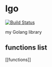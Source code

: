 # lgo

[![Build Status](https://travis-ci.org/noyuno/lgo.svg?branch=master)](https://travis-ci.org/noyuno/lgo)

my Golang library

## functions list

[[functions]]

